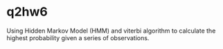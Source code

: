 # q2hw6
Using Hidden Markov Model (HMM) and viterbi algorithm to calculate the highest probability given a series of observations.  
